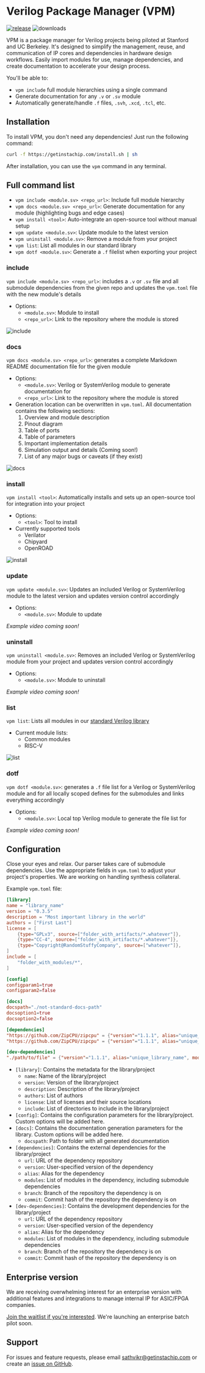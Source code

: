 # Verilog Package Manager (VPM)
[![release](https://github.com/getinstachip/vpm/actions/workflows/release.yml/badge.svg)](https://github.com/getinstachip/vpm/actions/workflows/release.yml)
![downloads](https://img.shields.io/github/downloads/getinstachip/vpm/total?logo=github&logoColor=white&style=flat-square)

VPM is a package manager for Verilog projects being piloted at Stanford and UC Berkeley. It's designed to simplify the management, reuse, and communication of IP cores and dependencies in hardware design workflows. Easily import modules for use, manage dependencies, and create documentation to accelerate your design process.

You'll be able to:
- `vpm include` full module hierarchies using a single command
- Generate documentation for any `.v` or `.sv` module
- Automatically generate/handle `.f` files, `.svh`, `.xcd`, `.tcl`, etc.

## Installation

To install VPM, you don't need any dependencies! Just run the following command:

```bash
curl -f https://getinstachip.com/install.sh | sh
```

After installation, you can use the `vpm` command in any terminal.

## Full command list
- `vpm include <module.sv> <repo_url>`: Include full module hierarchy
- `vpm docs <module.sv> <repo_url>`: Generate documentation for any module (highlighting bugs and edge cases)
- `vpm install <tool>`: Auto-integrate an open-source tool without manual setup
- `vpm update <module.sv>`: Update module to the latest version
- `vpm uninstall <module.sv>`: Remove a module from your project
- `vpm list`: List all modules in our standard library
- `vpm dotf <module.sv>`:  Generate a `.f` filelist when exporting your project
  
### include
`vpm include <module.sv> <repo_url>`: includes a `.v` or `.sv` file and all submodule dependencies from the given repo and updates the `vpm.toml` file with the new module's details
- Options:
  - `<module.sv>`: Module to install
  - `<repo_url>`: Link to the repository where the module is stored

![include](https://github.com/user-attachments/assets/481384eb-5b71-4284-b9e3-08ea807afa34)

### docs
`vpm docs <module.sv> <repo_url>`: generates a complete Markdown README documentation file for the given module 
- Options:
  - `<module.sv>`: Verilog or SystemVerilog module to generate documentation for
  - `<repo_url>`: Link to the repository where the module is stored
&nbsp;
- Generation location can be overwritten in `vpm.toml`. All documentation contains the following sections:
  1. Overview and module description
  2. Pinout diagram
  3. Table of ports
  4. Table of parameters
  5. Important implementation details
  6. Simulation output and details (Coming soon!)
  7. List of any major bugs or caveats (if they exist)

![docs](https://github.com/user-attachments/assets/9f1b9cb4-05e1-4e69-9440-16d498277f0f)

### install
`vpm install <tool>`: Automatically installs and sets up an open-source tool for integration into your project
- Options:
  - `<tool>`: Tool to install
&nbsp;
- Currently supported tools
  - Verilator
  - Chipyard
  - OpenROAD

![install](https://github.com/user-attachments/assets/78569e63-b2d7-41e2-9690-8f18f50516bc)

### update
`vpm update <module.sv>`: Updates an included Verilog or SystemVerilog module to the latest version and updates version control accordingly
- Options:
  - `<module.sv>`: Module to update

*Example video coming soon!*

### uninstall
`vpm uninstall <module.sv>`: Removes an included Verilog or SystemVerilog module from your project and updates version control accordingly
- Options:
  - `<module.sv>`: Module to uninstall

*Example video coming soon!*

### list
`vpm list`: Lists all modules in our [standard Verilog library](https://github.com/getinstachip/openchips)
- Current module lists:
  - Common modules
  - RISC-V

![list](https://github.com/user-attachments/assets/0e36a7cd-70bd-406d-9696-8a5550fff99b)

### dotf
`vpm dotf <module.sv>`: generates a `.f` file list for a Verilog or SystemVerilog module and for all locally scoped defines for the submodules and links everything accordingly
- Options:
  - `<module.sv>`: Local top Verilog module to generate the file list for

*Example video coming soon!*

## Configuration

Close your eyes and relax. Our parser takes care of submodule dependencies. Use the appropriate fields in `vpm.toml` to adjust your project's properties. We are working on handling synthesis collateral.

Example `vpm.toml` file:

```toml
[library]
name = "library_name"
version = "0.3.5"
description = "Most important library in the world"
authors = ["First Last"]
license = [
    {type="GPLv3", source=["folder_with_artifacts/*.whatever"]},
    {type="CC-4", source=["folder_with_artifacts/*.whatever"]},
    {type="Copyright@RandomStuffyCompany", source=["whatever"]},
]
include = [
    "folder_with_modules/*",
]

[config]
configparam1=true
configparam2=false

[docs]
docspath="./not-standard-docs-path"
docsoption1=true
docsoption2=false

[dependencies]
"https://github.com/ZipCPU/zipcpu" = {"version"="1.1.1", alias="unique_library_name", modules = ["m1", "m2"], branch="not-main", commit="hash"}
"https://github.com/ZipCPU/zipcpu" = {"version"="1.1.1", alias="unique_library_name", modules = ["m1", "m2"], branch="not-main", commit="hash"}

[dev-dependencies]
"./path/to/file" = {"version"="1.1.1", alias="unique_library_name", modules = ["m1", "m2"], branch="not-main", commit="hash"}
```

- `[library]`: Contains the metadata for the library/project
  - `name`: Name of the library/project
  - `version`: Version of the library/project
  - `description`: Description of the library/project
  - `authors`: List of authors
  - `license`: List of licenses and their source locations
  - `include`: List of directories to include in the library/project
&nbsp;
- `[config]`: Contains the configuration parameters for the library/project. Custom options will be added here.
&nbsp;
- `[docs]`: Contains the documentation generation parameters for the library. Custom options will be added here.
  - `docspath`: Path to folder with all generated documentation
&nbsp;
- `[dependencies]`: Contains the external dependencies for the library/project
  - `url`: URL of the dependency repository
  - `version`: User-specified version of the dependency
  - `alias`: Alias for the dependency
  - `modules`: List of modules in the dependency, including submodule dependencies
  - `branch`: Branch of the repository the dependency is on
  - `commit`: Commit hash of the repository the dependency is on
&nbsp;
- `[dev-dependencies]`: Contains the development dependencies for the library/project
  - `url`: URL of the dependency repository
  - `version`: User-specified version of the dependency
  - `alias`: Alias for the dependency
  - `modules`: List of modules in the dependency, including submodule dependencies
  - `branch`: Branch of the repository the dependency is on
  - `commit`: Commit hash of the repository the dependency is on

## Enterprise version

We are receiving overwhelming interest for an enterprise version with additional features and integrations to manage internal IP for ASIC/FPGA companies.

[Join the waitlist if you're interested](https://www.waitlistr.com/lists/ce1719b7/vpm-enterprise-version-waitlist). We're launching an enterprise batch pilot soon.

## Support

For issues and feature requests, please email sathvikr@getinstachip.com or create an [issue on GitHub](https://github.com/getinstachip/vpm/issues).
